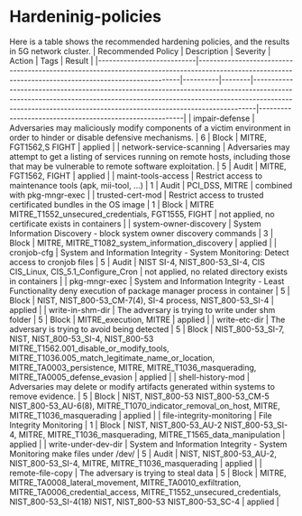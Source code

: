 # Hardeninig-policies

Here is a table shows the recommended hardening policies, and the results in 5G network cluster.
| Recommended Policy        | Description                                                                                                                                           | Severity | Action | Tags                                                                                                                                                                                                                                      | Result                                                  |
|---------------------------|-------------------------------------------------------------------------------------------------------------------------------------------------------|----------|--------|-------------------------------------------------------------------------------------------------------------------------------------------------------------------------------------------------------------------------------------------|---------------------------------------------------------|
| impair-defense            | Adversaries may maliciously modify components of a victim environment in order to hinder or disable defensive mechanisms.                             | 6        | Block  | MITRE, FGT1562,S FIGHT                                                                                                                                                                                                                    | applied                                                 |
| network-service-scanning  | Adversaries may attempt to get a listing of services running on remote hosts, including those that may be vulnerable to remote software exploitation. | 5        | Audit  | MITRE, FGT1562, FIGHT                                                                                                                                                                                                                     | applied                                                 |
| maint-tools-access        | Restrict access to maintenance tools (apk, mii-tool, ...)                                                                                             | 1        | Audit  | PCI_DSS, MITRE                                                                                                                                                                                                                            | combined with pkg-mngr-exec                             |
| trusted-cert-mod          | Restrict access to trusted certificated bundles in the OS image                                                                                       | 1        | Block  | MITRE MITRE_T1552_unsecured_credentials, FGT1555, FIGHT                                                                                                                                                                                   | not applied, no certificate exists in containers        |
| system-owner-discovery    | System Information Discovery - block system owner discovery commands                                                                                  | 3        | Block  | MITRE, MITRE_T1082_system_information_discovery                                                                                                                                                                                           | applied                                                 |
| cronjob-cfg               | System and Information Integrity - System Monitoring: Detect access to cronjob files                                                                  | 5        | Audit  | NIST SI-4, NIST_800-53_SI-4, CIS CIS_Linux, CIS_5.1_Configure_Cron                                                                                                                                                                        | not applied, no related directory exists in containers  |
| pkg-mngr-exec             | System and Information Integrity - Least Functionality deny execution of package manager process in container                                         | 5        | Block  | NIST, NIST_800-53_CM-7(4), SI-4 process, NIST_800-53_SI-4                                                                                                                                                                                 | applied                                                 |
| write-in-shm-dir          | The adversary is trying to write under shm folder                                                                                                     | 5        | Block  | MITRE_execution, MITRE                                                                                                                                                                                                                    | applied                                                 |
| write-etc-dir             | The adversary is trying to avoid being detected                                                                                                       | 5        | Block  | NIST_800-53_SI-7, NIST, NIST_800-53_SI-4, NIST_800-53 MITRE_T1562.001_disable_or_modify_tools, MITRE_T1036.005_match_legitimate_name_or_location, MITRE_TA0003_persistence, MITRE, MITRE_T1036_masquerading, MITRE_TA0005_defense_evasion | applied                                                 |
| shell-history-mod         | Adversaries may delete or modify artifacts generated within systems to remove evidence.                                                               | 5        | Block  | NIST, NIST_800-53 NIST_800-53_CM-5 NIST_800-53_AU-6(8), MITRE_T1070_indicator_removal_on_host, MITRE, MITRE_T1036_masquerading                                                                                                            | applied                                                 |
| file-integrity-monitoring | File Integrity Monitoring                                                                                                                             | 1        | Block  | NIST, NIST_800-53_AU-2 NIST_800-53_SI-4, MITRE, MITRE_T1036_masquerading, MITRE_T1565_data_manipulation                                                                                                                                   | applied                                                 |
| write-under-dev-dir       | System and Information Integrity - System Monitoring make files under /dev/                                                                           | 5        | Audit  | NIST, NIST_800-53_AU-2, NIST_800-53_SI-4, MITRE, MITRE_T1036_masquerading                                                                                                                                                                 | applied                                                 |
| remote-file-copy          | The adversary is trying to steal data                                                                                                                 | 5        | Block  | MITRE, MITRE_TA0008_lateral_movement, MITRE_TA0010_exfiltration, MITRE_TA0006_credential_access, MITRE_T1552_unsecured_credentials, NIST_800-53_SI-4(18) NIST, NIST_800-53 NIST_800-53_SC-4                                               | applied                                                 |